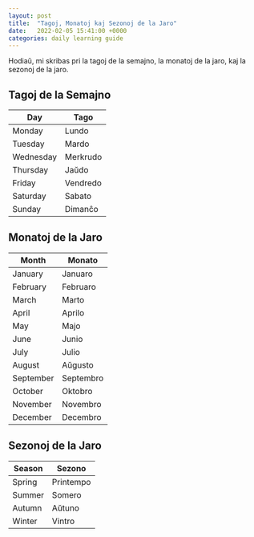 ```yaml
---
layout: post
title:  "Tagoj, Monatoj kaj Sezonoj de la Jaro"
date:   2022-02-05 15:41:00 +0000
categories: daily learning guide
---
```

Hodiaŭ, mi skribas pri la tagoj de la semajno, la monatoj de la jaro, 
kaj la sezonoj de la jaro. 

## Tagoj de la Semajno

| Day       | Tago     |
|-----------|----------|
| Monday    | Lundo    |
| Tuesday   | Mardo    |
| Wednesday | Merkrudo |
| Thursday  | Jaŭdo    |
| Friday    | Vendredo |
| Saturday  | Sabato   |
| Sunday    | Dimanĉo  |

## Monatoj de la Jaro

| Month     | Monato    |
|-----------|-----------|
| January   | Januaro   |
| February  | Februaro  |
| March     | Marto     |
| April     | Aprilo    |
| May       | Majo      |
| June      | Junio     |
| July      | Julio     |
| August    | Aŭgusto   |
| September | Septembro |
| October   | Oktobro   |
| November  | Novembro  |
| December  | Decembro  |

## Sezonoj de la Jaro

| Season | Sezono    |
|--------|-----------|
| Spring | Printempo |
| Summer | Somero    |
| Autumn | Aŭtuno    |
| Winter | Vintro    |